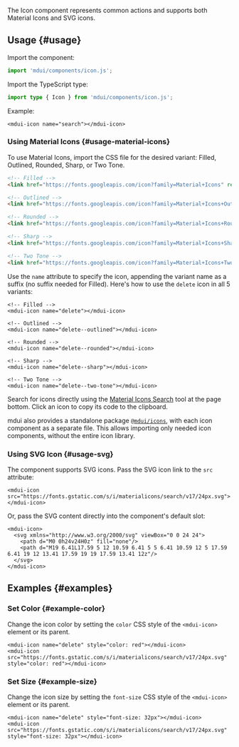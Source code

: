 The Icon component represents common actions and supports both Material Icons and SVG icons.

## Usage {#usage}

Import the component:

```js
import 'mdui/components/icon.js';
```

Import the TypeScript type:

```ts
import type { Icon } from 'mdui/components/icon.js';
```

Example:

```html,example,playgroundId=269
<mdui-icon name="search"></mdui-icon>
```

### Using Material Icons {#usage-material-icons}

To use Material Icons, import the CSS file for the desired variant: Filled, Outlined, Rounded, Sharp, or Two Tone.

```html
<!-- Filled -->
<link href="https://fonts.googleapis.com/icon?family=Material+Icons" rel="stylesheet">

<!-- Outlined -->
<link href="https://fonts.googleapis.com/icon?family=Material+Icons+Outlined" rel="stylesheet">

<!-- Rounded -->
<link href="https://fonts.googleapis.com/icon?family=Material+Icons+Round" rel="stylesheet">

<!-- Sharp -->
<link href="https://fonts.googleapis.com/icon?family=Material+Icons+Sharp" rel="stylesheet">

<!-- Two Tone -->
<link href="https://fonts.googleapis.com/icon?family=Material+Icons+Two+Tone" rel="stylesheet">
```

Use the `name` attribute to specify the icon, appending the variant name as a suffix (no suffix needed for Filled). Here's how to use the `delete` icon in all 5 variants:

```html,example,playgroundId=270
<!-- Filled -->
<mdui-icon name="delete"></mdui-icon>

<!-- Outlined -->
<mdui-icon name="delete--outlined"></mdui-icon>

<!-- Rounded -->
<mdui-icon name="delete--rounded"></mdui-icon>

<!-- Sharp -->
<mdui-icon name="delete--sharp"></mdui-icon>

<!-- Two Tone -->
<mdui-icon name="delete--two-tone"></mdui-icon>
```

Search for icons directly using the [Material Icons Search](/en/docs/2/components/icon#search) tool at the page bottom. Click an icon to copy its code to the clipboard.

mdui also provides a standalone package [`@mdui/icons`](/en/docs/2/libraries/icons), with each icon component as a separate file. This allows importing only needed icon components, without the entire icon library.

### Using SVG Icon {#usage-svg}

The component supports SVG icons. Pass the SVG icon link to the `src` attribute:

```html,example,playgroundId=271
<mdui-icon src="https://fonts.gstatic.com/s/i/materialicons/search/v17/24px.svg"></mdui-icon>
```

Or, pass the SVG content directly into the component's default slot:

```html,example,playgroundId=272
<mdui-icon>
  <svg xmlns="http://www.w3.org/2000/svg" viewBox="0 0 24 24">
    <path d="M0 0h24v24H0z" fill="none"/>
    <path d="M19 6.41L17.59 5 12 10.59 6.41 5 5 6.41 10.59 12 5 17.59 6.41 19 12 13.41 17.59 19 19 17.59 13.41 12z"/>
  </svg>
</mdui-icon>
```

## Examples {#examples}

### Set Color {#example-color}

Change the icon color by setting the `color` CSS style of the `<mdui-icon>` element or its parent.

```html,example,expandable,playgroundId=273
<mdui-icon name="delete" style="color: red"></mdui-icon>
<mdui-icon src="https://fonts.gstatic.com/s/i/materialicons/search/v17/24px.svg" style="color: red"></mdui-icon>
```

### Set Size {#example-size}

Change the icon size by setting the `font-size` CSS style of the `<mdui-icon>` element or its parent.

```html,example,expandable,playgroundId=274
<mdui-icon name="delete" style="font-size: 32px"></mdui-icon>
<mdui-icon src="https://fonts.gstatic.com/s/i/materialicons/search/v17/24px.svg" style="font-size: 32px"></mdui-icon>
```
